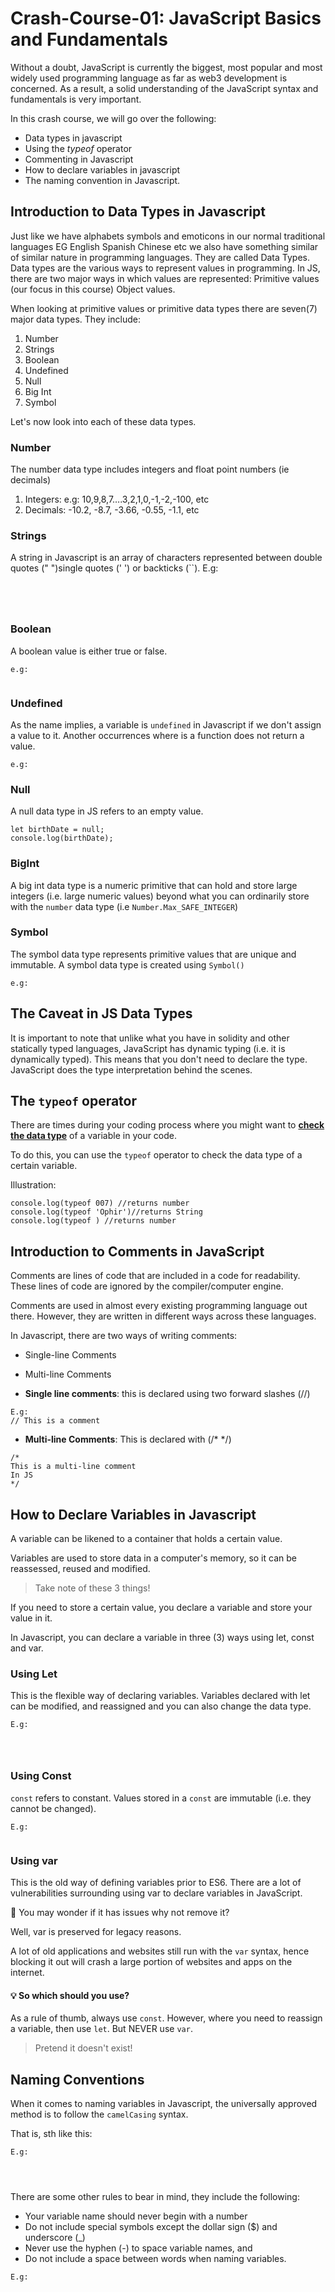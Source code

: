 # Crash-Course-01: JavaScript Basics and Fundamentals

Without a doubt, JavaScript is currently the biggest, most popular and most widely used programming language as far as web3 development is concerned.
As a result, a solid understanding of the JavaScript syntax and fundamentals is very important.

In this crash course, we will go over the following:

- Data types in javascript
- Using the _typeof_ operator
- Commenting in Javascript
- How to declare variables in javascript
- The naming convention in Javascript.

## Introduction to Data Types in Javascript

Just like we have alphabets symbols and emoticons in our normal traditional languages EG English Spanish Chinese etc we also have something similar of similar nature in programming languages. They are called Data Types.
Data types are the various ways to represent values in programming.
In JS, there are two major ways in which values are represented:
Primitive values (our focus in this course)
Object values.

When looking at primitive values or primitive data types there are seven(7) major data types. They include:

1. Number
2. Strings
3. Boolean
4. Undefined
5. Null
6. Big Int
7. Symbol

Let's now look into each of these data types.

### Number

The number data type includes integers and float point numbers (ie decimals)

1. Integers: e.g: 10,9,8,7….3,2,1,0,-1,-2,-100, etc
2. Decimals: -10.2, -8.7, -3.66, -0.55, -1.1, etc

### Strings

A string in Javascript is an array of characters represented between double quotes (" ")single quotes (' ') or backticks (``).
E.g:

```




```

### Boolean

A boolean value is either true or false.

```
e.g:


```

### Undefined

As the name implies, a variable is `undefined` in Javascript if we don't assign a value to it.
Another occurrences where is a function does not return a value.

```
e.g:
```

### Null

A null data type in JS refers to an empty value.

```
let birthDate = null;
console.log(birthDate);
```

### BigInt

A big int data type is a numeric primitive that can hold and store large integers (i.e. large numeric values) beyond what you can ordinarily store with the `number` data type (i.e `Number.Max_SAFE_INTEGER`)

### Symbol

The symbol data type represents primitive values that are unique and immutable.
A symbol data type is created using `Symbol()`

```
e.g:
```

## The Caveat in JS Data Types

It is important to note that unlike what you have in solidity and other statically typed languages, JavaScript has dynamic typing (i.e. it is dynamically typed).
This means that you don't need to declare the type. JavaScript does the type interpretation behind the scenes.

## The `typeof` operator

There are times during your coding process where you might want to <u>**check the data type**</u> of a variable in your code.

To do this, you can use the `typeof` operator to check the data type of a certain variable.

Illustration:

```
console.log(typeof 007) //returns number
console.log(typeof 'Ophir')//returns String
console.log(typeof ) //returns number

```

## Introduction to Comments in JavaScript

Comments are lines of code that are included in a code for readability. These lines of code are ignored by the compiler/computer engine.

Comments are used in almost every existing programming language out there. However, they are written in different ways across these languages.

In Javascript, there are two ways of writing comments:

- Single-line Comments
- Multi-line Comments

- **Single line comments**: this is declared using two forward slashes (//)

```
E.g:
// This is a comment
```

- **Multi-line Comments**: This is declared with (/\* \*/)

```
/*
This is a multi-line comment
In JS
*/
```

## How to Declare Variables in Javascript

A variable can be likened to a container that holds a certain value.

Variables are used to store data in a computer's memory, so it can be reassessed, reused and modified.

> Take note of these 3 things!

If you need to store a certain value, you declare a variable and store your value in it.

In Javascript, you can declare a variable in three (3) ways using let, const and var.

### Using Let

This is the flexible way of declaring variables. Variables declared with let can be modified, and reassigned and you can also change the data type.

```
E.g:




```

### Using Const

`const` refers to constant. Values stored in a `const` are immutable (i.e. they cannot be changed).

```
E.g:


```

### Using var

This is the old way of defining variables prior to ES6. There are a lot of vulnerabilities surrounding using var to declare variables in JavaScript.

🤔 You may wonder if it has issues why not remove it?

Well, var is preserved for legacy reasons.

A lot of old applications and websites still run with the `var` syntax, hence blocking it out will crash a large portion of websites and apps on the internet.

#### 💡 So which should you use?

As a rule of thumb, always use `const`. However, where you need to reassign a variable, then use `let`. But NEVER use `var`.

> Pretend it doesn't exist!

## Naming Conventions

When it comes to naming variables in Javascript, the universally approved method is to follow the `camelCasing` syntax.

That is, sth like this:

```
E.g:




```

There are some other rules to bear in mind, they include the following:

- Your variable name should never begin with a number
- Do not include special symbols except the dollar sign (\$) and underscore (\_)
- Never use the hyphen (-) to space variable names, and
- Do not include a space between words when naming variables.

```
E.g:


```
